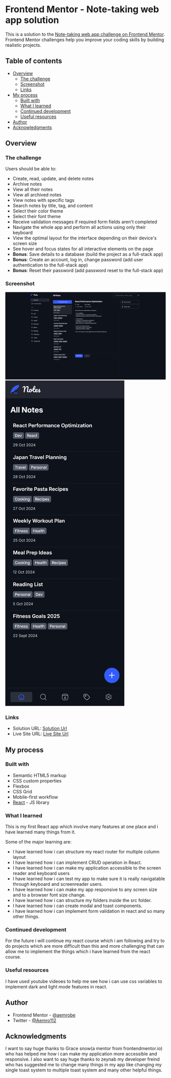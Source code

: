 # Frontend Mentor - Note-taking web app solution

This is a solution to the [Note-taking web app challenge on Frontend Mentor](https://www.frontendmentor.io/challenges/note-taking-web-app-773r7bUfOG). Frontend Mentor challenges help you improve your coding skills by building realistic projects.

## Table of contents

- [Overview](#overview)
  - [The challenge](#the-challenge)
  - [Screenshot](#screenshot)
  - [Links](#links)
- [My process](#my-process)
  - [Built with](#built-with)
  - [What I learned](#what-i-learned)
  - [Continued development](#continued-development)
  - [Useful resources](#useful-resources)
- [Author](#author)
- [Acknowledgments](#acknowledgments)

## Overview

### The challenge

Users should be able to:

- Create, read, update, and delete notes
- Archive notes
- View all their notes
- View all archived notes
- View notes with specific tags
- Search notes by title, tag, and content
- Select their color theme
- Select their font theme
- Receive validation messages if required form fields aren't completed
- Navigate the whole app and perform all actions using only their keyboard
- View the optimal layout for the interface depending on their device's screen size
- See hover and focus states for all interactive elements on the page
- **Bonus**: Save details to a database (build the project as a full-stack app)
- **Bonus**: Create an account, log in, change password (add user authentication to the full-stack app)
- **Bonus**: Reset their password (add password reset to the full-stack app)

### Screenshot

![](./screenshot-of-solution/note-taking-app-desktop-view.png)
![](./screenshot-of-solution/note-taking-app-mobile-view.png)

### Links

- Solution URL: [Solution Url](https://www.frontendmentor.io/solutions/note-taking-app-gFr3UDn7dW)
- Live Site URL: [Live Site Url](https://note-taking-app-two-rust.vercel.app)

## My process

### Built with

- Semantic HTML5 markup
- CSS custom properties
- Flexbox
- CSS Grid
- Mobile-first workflow
- [React](https://reactjs.org/) - JS library

### What I learned

This is my first React app which involve many features at one place and i have learned many things from it.

Some of the major learning are:

- I have learned how i can structure my react router for multiple column layout
- I have learned how i can implement CRUD operation in React.
- I have learned how i can make my application accessible to the screen reader and keyboard users
- I have learned how i can test my app to make sure it is really navigatable through keyboard and screenreader users.
- I have learned how i can make my app responsive to any screen size and to a browser font size change.
- I have learned how i can structure my folders inside the src folder.
- I have learned how i can create modal and toast components.
- i have learned how i can implement form validation in react and so many other things.

### Continued development

For the future i will continue my react course which i am following and try to do projects which are more difficult than this and more challenging that can allow me to implement the things which i have learned from the react course.

### Useful resources

I have used youtube videoes to help me see how i can use css variables to implement dark and light mode features in react.

## Author

- Frontend Mentor - [@aemrobe](https://www.frontendmentor.io/profile/aemrobe)
- Twitter - [@Aemro112](https://www.twitter.com/Aemro112)

## Acknowledgments

I want to say huge thanks to Grace snow(a mentor from frontendmentor.io) who has helped me how i can make my application more accessible and responsive. I also want to say huge thanks to zeynab my developer freind who has suggested me to change many things in my app like changing my single toast system to multiple toast system and many other helpful things.

